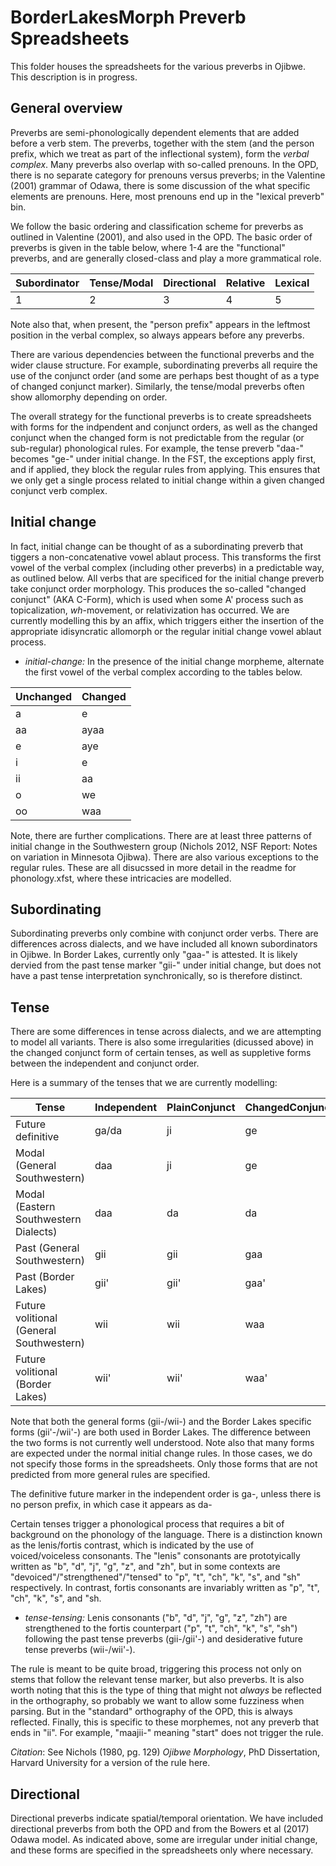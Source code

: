 # BorderLakesMorph Preverb Spreadsheets

This folder houses the spreadsheets for the various preverbs in Ojibwe. This description is in progress.

## General overview

Preverbs are semi-phonologically dependent elements that are added before a verb stem. The preverbs, together with the stem (and the person prefix, which we treat as part of the inflectional system), form the *verbal complex*. Many preverbs also overlap with so-called prenouns. In the OPD, there is no separate category for prenouns versus preverbs; in the Valentine (2001) grammar of Odawa, there is some discussion of the what specific elements are prenouns. Here, most prenouns end up in the "lexical preverb" bin.

We follow the basic ordering and classification scheme for preverbs as outlined in Valentine (2001), and also used in the OPD. The basic order of preverbs is given in the table below, where 1-4 are the "functional" preverbs, and are generally closed-class and play a more grammatical role.

| Subordinator | Tense/Modal | Directional | Relative | Lexical |
|----------|----------|----------|----------|----------|
|   1   |   2   |   3   |   4   |   5   |

Note also that, when present, the "person prefix" appears in the leftmost position in the verbal complex, so always appears before any preverbs.

There are various dependencies between the functional preverbs and the wider clause structure. For example, subordinating preverbs all require the use of the conjunct order (and some are perhaps best thought of as a type of changed conjunct marker). Similarly, the tense/modal preverbs often show allomorphy depending on order.

The overall strategy for the functional preverbs is to create spreadsheets with forms for the indpendent and conjunct orders, as well as the changed conjunct when the changed form is not predictable from the regular (or sub-regular) phonological rules. For example, the tense preverb "daa-" becomes "ge-" under initial change. In the FST, the exceptions apply first, and if applied, they block the regular rules from applying. This ensures that we only get a single process related to initial change within a given changed conjunct verb complex.

## Initial change

In fact, initial change can be thought of as a subordinating preverb that tiggers a non-concatenative vowel ablaut process. This transforms the first vowel of the verbal complex (including other preverbs) in a predictable way, as outlined below. All verbs that are specificed for the initial change preverb take conjunct order morphology. This produces the so-called "changed conjunct" (AKA C-Form), which is used when some A' process such as topicalization, *wh*-movement, or relativization has occurred. We are currently modelling this by an affix, which triggers either the insertion of the appropriate idisyncratic allomorph or the regular initial change vowel ablaut process.

- *initial-change:* In the presence of the initial change morpheme, alternate the first vowel of the verbal complex according to the tables below.

| Unchanged   | Changed  |
|-------------|----------|
| a           | e        |
| aa          | ayaa     |
| e           | aye	     |
| i           | e        |
| ii          | aa       |
| o           | we       |
| oo          | waa      |


Note, there are further complications. There are at least three patterns of initial change in the Southwestern group (Nichols 2012, NSF Report: Notes on variation in Minnesota Ojibwa). There are also various exceptions to the regular rules. These are all disucssed in more detail in the readme for phonology.xfst, where these intricacies are modelled.

## Subordinating

Subordinating preverbs only combine with conjunct order verbs. There are differences across dialects, and we have included all known subordinators in Ojibwe. In Border Lakes, currently only "gaa-" is attested. It is likely dervied from the past tense marker "gii-" under initial change, but does not have a past tense interpretation synchronically, so is therefore distinct.

## Tense

There are some differences in tense across dialects, and we are attempting to model all variants. There is also some irregularities (dicussed above) in the changed conjunct form of certain tenses, as well as suppletive forms between the independent and conjunct order. 

Here is a summary of the tenses that we are currently modelling:

| Tense                            | Independent | PlainConjunct | ChangedConjunct |
|----------------------------------|-------------|---------------|-----------------|
| Future definitive               	| ga/da          | ji            | ge              |
| Modal (General Southwestern)    	| daa         | ji            | ge              |
| Modal (Eastern Southwestern Dialects) | daa         | da            | da              |
| Past (General Southwestern)     | gii         | gii           | gaa              |
| Past (Border Lakes)             | gii'        | gii'          | gaa'              |
| Future volitional (General Southwestern) | wii         | wii           | waa              |
| Future volitional (Border Lakes) | wii'        | wii'          | waa'              |

Note that both the general forms (gii-/wii-) and the Border Lakes specific forms (gii'-/wii'-) are both used in Border Lakes. The difference between the two forms is not currently well understood. Note also that many forms are expected under the normal initial change rules. In those cases, we do not specify those forms in the spreadsheets. Only those forms that are not predicted from more general rules are specified. 

The definitive future marker in the independent order is ga-, unless there is no person prefix, in which case it appears as da-

Certain tenses trigger a phonological process that requires a bit of background on the phonology of the language. There is a distinction known as the lenis/fortis contrast, which is indicated by the use of voiced/voiceless consonants. The "lenis" consonants are prototyically written as "b", "d", "j", "g", "z", and "zh", but in some contexts are "devoiced"/"strengthened"/"tensed" to "p", "t", "ch", "k", "s", and "sh" respectively. In contrast, fortis consonants are invariably written as "p", "t", "ch", "k", "s", and "sh.

- *tense-tensing:* Lenis consonants ("b", "d", "j", "g", "z", "zh") are strengthened to the fortis counterpart ("p", "t", "ch", "k", "s", "sh") following the past tense preverbs (gii-/gii'-) and desiderative future tense preverbs (wii-/wii'-).

The rule is meant to be quite broad, triggering this process not only on stems that follow the relevant tense marker, but also preverbs. It is also worth noting that this is the type of thing that might not *always* be reflected in the orthography, so probably we want to allow some fuzziness when parsing. But in the "standard" orthography of the OPD, this is always reflected. Finally, this is specific to these morphemes, not any preverb that ends in "ii". For example, "maajii-" meaning "start" does not trigger the rule.

*Citation*: See Nichols (1980, pg. 129) *Ojibwe Morphology*, PhD Dissertation, Harvard University for a version of the rule here.

## Directional

Directional preverbs indicate spatial/temporal orientation. We have included directional preverbs from both the OPD and from the Bowers et al (2017) Odawa model. As indicated above, some are irregular under initial change, and these forms are specified in the spreadsheets only where necessary.
